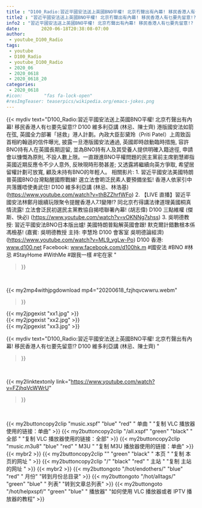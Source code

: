 ```yaml
---
title : "D100_Radio:習近平國安法送上英國BNO平權! 北京冇聲出有內幕! 移民香港人有乜要先留意!?  D100 維多利亞講 (林忌、陳士齊) "
title2 : "習近平國安法送上英國BNO平權! 北京冇聲出有內幕! 移民香港人有乜要先留意!?  D100 維多利亞講 (林忌、陳士齊) "
info2 : "習近平國安法送上英國BNO平權! 北京冇聲出有內幕! 移民香港人有乜要先留意!?  D100 維多利亞講 (林忌、陳士齊)   港版國安法如箭在弦, 英國全力部署「拯救」港人計劃。內政大臣彭黛玲（Priti Patel）上周致函首相約翰遜的信件曝光, 披露一旦港版國安法通過, 英國即時啟動臨時措施, 容許BNO持有人在英國長期逗留, 並為BNO持有人及其受養人提供明確入籍途徑, 申請會以慷慨為原則, 不設人數上限。一直跟進BNO平權問題的民主黨前主席劉慧卿指英國近期反應令不少人意外, 反映現時形勢甚差; 又透露將繼續向英方爭取, 希望居留權計劃可放寬, 顧及未持有BNO的年輕人。  相關影片: 1. 習近平國安法美國特朗普英國BNO台灣點醒國際戰線! 選立法會啲泛民素人要預備坐監! 香港人依家引中共落鑊唔使勇武住!  D100 維多利亞講 (林忌、林浩基) (https://www.youtube.com/watch?v=thBZZhrfWFo) 2. 【LIVE 直播】習近平國安法林鄭月娥續玩限聚令提醒香港人7.1變陣!? 同北京冇得講法律道理黃國桐真情流露! 立法會泛民初選民主黨教協自揭唔聯署內幕! (胡志偉) D100 三點維權 (傑斯、快必) (https://www.youtube.com/watch?v=vOKNNg7shss) 3. 吳明德教授: 習近平國安法BNO日本版出爐! 美國特朗普點解英國會跟! 默克爾計錯數根本係馮檢基!  (嘉賓: 吳明德教授 主持: 李慧玲 D100 會客室 吳明德論經濟) (https://www.youtube.com/watch?v=ML9_vgLw-Po)  D100 香港: www.d100.net Facebook: www.facebook.com/d100hk.m  #國安法 #BNO #林忌 #StayHome #WithMe #跟我一樣 #宅在家 "
date:        2020-06-18T20:38:08-07:00
author:
 - youtube_D100_Radio
tags:
 - youtube
 - D100_Radio
 - youtube_D100_Radio
 - 2020_06
 - 2020_0618
 - 2020_0618_20
categories:
 - 2020_0618
#icon:        "fas fa-lock-open"
#resImgTeaser: teaserpics/wikipedia.org/emacs-jokes.png
---
```


{{< mydiv text="D100_Radio:習近平國安法送上英國BNO平權! 北京冇聲出有內幕! 移民香港人有乜要先留意!?  D100 維多利亞講 (林忌、陳士齊)   港版國安法如箭在弦, 英國全力部署「拯救」港人計劃。內政大臣彭黛玲（Priti Patel）上周致函首相約翰遜的信件曝光, 披露一旦港版國安法通過, 英國即時啟動臨時措施, 容許BNO持有人在英國長期逗留, 並為BNO持有人及其受養人提供明確入籍途徑, 申請會以慷慨為原則, 不設人數上限。一直跟進BNO平權問題的民主黨前主席劉慧卿指英國近期反應令不少人意外, 反映現時形勢甚差; 又透露將繼續向英方爭取, 希望居留權計劃可放寬, 顧及未持有BNO的年輕人。  相關影片: 1. 習近平國安法美國特朗普英國BNO台灣點醒國際戰線! 選立法會啲泛民素人要預備坐監! 香港人依家引中共落鑊唔使勇武住!  D100 維多利亞講 (林忌、林浩基) (https://www.youtube.com/watch?v=thBZZhrfWFo) 2. 【LIVE 直播】習近平國安法林鄭月娥續玩限聚令提醒香港人7.1變陣!? 同北京冇得講法律道理黃國桐真情流露! 立法會泛民初選民主黨教協自揭唔聯署內幕! (胡志偉) D100 三點維權 (傑斯、快必) (https://www.youtube.com/watch?v=vOKNNg7shss) 3. 吳明德教授: 習近平國安法BNO日本版出爐! 美國特朗普點解英國會跟! 默克爾計錯數根本係馮檢基!  (嘉賓: 吳明德教授 主持: 李慧玲 D100 會客室 吳明德論經濟) (https://www.youtube.com/watch?v=ML9_vgLw-Po)  D100 香港: www.d100.net Facebook: www.facebook.com/d100hk.m  #國安法 #BNO #林忌 #StayHome #WithMe #跟我一樣 #宅在家 "
>}}
<br>


{{< my2mp4withjpgdownload mp4="20200618_fzjhqvcwwru.webm"
>}}

{{< my2jpgexist "xx1.jpg" >}}<br>
{{< my2jpgexist "xx2.jpg" >}}<br>
{{< my2jpgexist "xx3.jpg" >}}<br>



{{< mydiv text="D100_Radio:習近平國安法送上英國BNO平權! 北京冇聲出有內幕! 移民香港人有乜要先留意!?  D100 維多利亞講 (林忌、陳士齊) "
>}}
<br>

{{< my2linktextonly link="https://www.youtube.com/watch?v=FZjhqVcWWrU"
>}}


<br>

{{< my2buttoncopy2clip "music.xspf"        "blue"   "red"    " 单曲 "  "复制 VLC 播放器使用的链接：单曲" >}} {{< my2buttoncopy2clip "/all.xspf"         "green"  "black"  " 全部 "  "复制 VLC 播放器使用的链接：全部" >}} {{< my2buttoncopy2clip "music.m3u8"        "blue"   "red"    " M3U  "    "复制 M3U 播放器使用的链接：单曲" >}} {{< mybr2 >}} {{< my2buttoncopy2clip ""                  "green"  "black"  " 本页 "    "复制 本页的网址 " >}} {{< my2buttoncopy2clip "/"                 "black"  "red"    " 主站 "    "复制 主站的网址 " >}} {{< mybr2 >}} {{< my2buttongoto      "/hot/endothers/"   "blue"   "red"    " 月份"   "转到月份总目录" >}} {{< my2buttongoto      "/hot/alltags/"     "green"  "blue"   " 列表"   "转到文章总列表" >}} {{< my2buttongoto      "/hot/helpxspf/"    "green"  "blue"   " 播放器" "如何使用 VLC 播放器或者 IPTV 播放器的教程" >}} 
